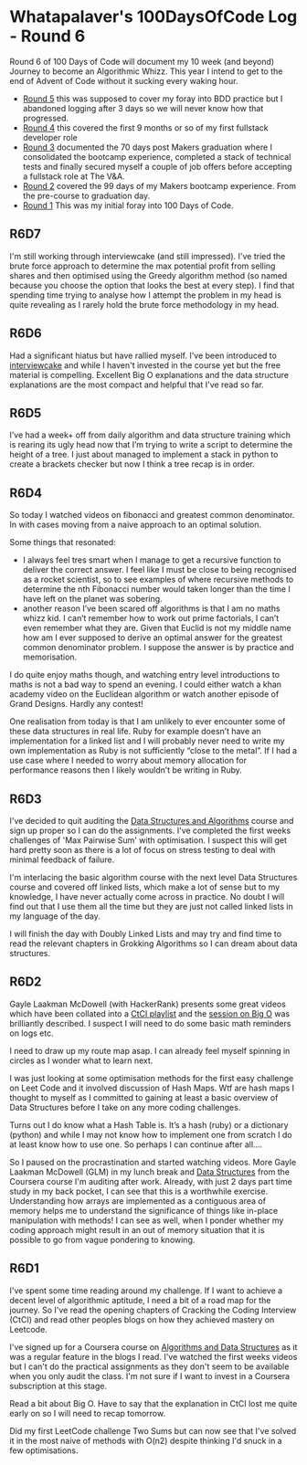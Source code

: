 Whatapalaver's 100DaysOfCode Log - Round 6
===

Round 6 of 100 Days of Code will document my 10 week (and beyond) Journey to become an Algorithmic Whizz. This year I intend to get to the end of Advent of Code without it sucking every waking hour.

- [Round 5](https://github.com/Whatapalaver/100_Days_of_Code/blob/master/r5-log.md) this was supposed to cover my foray into BDD practice but I abandoned logging after 3 days so we will never know how that progressed.
- [Round 4](https://github.com/Whatapalaver/100_Days_of_Code/blob/master/r4-log.md) this covered the first 9 months or so of my first fullstack developer role
- [Round 3](https://github.com/Whatapalaver/100_Days_of_Code/blob/master/r3-log.md) documented the 70 days post Makers graduation where I consolidated the bootcamp experience, completed a stack of technical tests and finally secured myself a couple of job offers before accepting a fullstack role at The V&A.
- [Round 2](https://github.com/Whatapalaver/100_Days_of_Code/blob/master/r2-log.md) covered the 99 days of my Makers bootcamp experience. From the pre-course to graduation day.
- [Round 1](https://github.com/Whatapalaver/100_Days_of_Code/blob/master/r2-log.md) This was my initial foray into 100 Days of Code.

R6D7
---

I'm still working through interviewcake (and still impressed). I've tried the brute force approach to determine the max potential profit from selling shares and then optimised using the Greedy algorithm method (so named because you choose the option that looks the best at every step). I find that spending time trying to analyse how I attempt the problem in my head is quite revealing as I rarely hold the brute force methodology in my head. 

R6D6
---

Had a significant hiatus but have rallied myself. I've been introduced to [interviewcake](https://www.interviewcake.com/article/ruby/data-structures-coding-interview?course=dsa) and while I haven't invested in the course yet but the free material is compelling. Excellent Big O explanations and the data structure explanations are the most compact and helpful that I've read so far.

R6D5
---

I’ve had a week+ off from daily algorithm and data structure training which is rearing its ugly head now that I’m trying to write a script to determine the height of a tree. I just about managed to implement a stack in python to create a brackets checker but now I think a tree recap is in order. 

R6D4
---

So today I watched videos on fibonacci and greatest common denominator. In with cases moving from a naive approach to an optimal solution. 

Some things that resonated:

- I always feel tres smart when I manage to get a recursive function to deliver the correct answer. I feel like I must be close to being recognised as a rocket scientist, so to see examples of where recursive methods to determine the nth Fibonacci number would taken longer than the time I have left on the planet was sobering. 
- another reason I’ve been scared off algorithms is that I am no maths whizz kid. I can’t remember how to work out prime factorials, I can’t even remember what they are. Given that Euclid is not my middle name how am I ever supposed to derive an optimal answer for the greatest common denominator problem. I suppose the answer is by practice and memorisation.

I do quite enjoy maths though, and watching entry level introductions to maths is not a bad way to spend an evening. I could either watch a khan academy video on the Euclidean algorithm or watch another episode of Grand Designs. Hardly any contest!

One realisation from today is that I am unlikely to ever encounter some of these data structures in real life. Ruby for example doesn’t have an implementation for a linked list and I will probably never need to write my own implementation as Ruby is not sufficiently “close to the metal”. If I had a use case where I needed to worry about memory allocation for performance reasons then I likely wouldn’t be writing in Ruby. 

R6D3
---

I've decided to quit auditing the [Data Structures and Algorithms](https://www.coursera.org/specializations/data-structures-algorithms) course and sign up proper so I can do the assignments. I've completed the first weeks challenges of 'Max Pairwise Sum' with optimisation. I suspect this will get hard pretty soon as there is a lot of focus on stress testing to deal with minimal feedback of failure.

I'm interlacing the basic algorithm course with the next level Data Structures course and covered off linked lists, which make a lot of sense but to my knowledge, I have never actually come across in practice. No doubt I will find out that I use them all the time but they are just not called linked lists in my language of the day.

I will finish the day with Doubly Linked Lists and may try and find time to read the relevant chapters in Grokking Algorithms so I can dream about data structures.


R6D2
---

Gayle Laakman McDowell (with HackerRank) presents some great videos which have been collated into a [CtCI playlist](https://www.youtube.com/playlist?list=PLX6IKgS15Ue02WDPRCmYKuZicQHit9kFt) and the [session on Big O](https://www.youtube.com/watch?v=v4cd1O4zkGw) was brilliantly described. I suspect I will need to do some basic math reminders on logs etc.

I need to draw up my route map asap. I can already feel myself spinning in circles as I wonder what to learn next. 

I was just looking at some optimisation methods for the first easy challenge on Leet Code and it involved discussion of Hash Maps. Wtf are hash maps I thought to myself as I committed to gaining at least a basic overview of Data Structures before I take on any more coding challenges.

Turns out I do know what a Hash Table is. It’s a hash (ruby) or a dictionary (python) and while I may not know how to implement one from scratch I do at least know how to use one. So perhaps I can continue after all….

So I paused on the procrastination and started watching videos. More Gayle Laakman McDowell (GLM) in my lunch break and [Data Structures](https://www.coursera.org/specializations/data-structures-algorithms) from the Coursera course I'm auditing after work. Already, with just 2 days part time study in my back pocket, I can see that this is a worthwhile exercise. Understanding how arrays are implemented as a contiguous area of memory helps me to understand the significance of things like in-place manipulation with methods! I can see as well, when I ponder whether my coding approach might result in an out of memory situation that it is possible to go from vague pondering to knowing. 


R6D1
---

I've spent some time reading around my challenge. If I want to achieve a decent level of algorithmic aptitude, I need a bit of a road map for the journey. So I've read the opening chapters of Cracking the Coding Interview (CtCI) and read other peoples blogs on how they achieved mastery on Leetcode.

I've signed up for a Coursera course on [Algorithms and Data Structures](https://www.coursera.org/specializations/data-structures-algorithms) as it was a regular feature in the blogs I read. I've watched the first weeks videos but I can't do the practical assignments as they don't seem to be available when you only audit the class. I'm not sure if I want to invest in a Coursera subscription at this stage.

Read a bit about Big O. Have to say that the explanation in CtCI lost me quite early on so I will need to recap tomorrow.

Did my first LeetCode challenge Two Sums but can now see that I've solved it in the most naive of methods with O(n2) despite thinking I'd snuck in a few optimisations.
